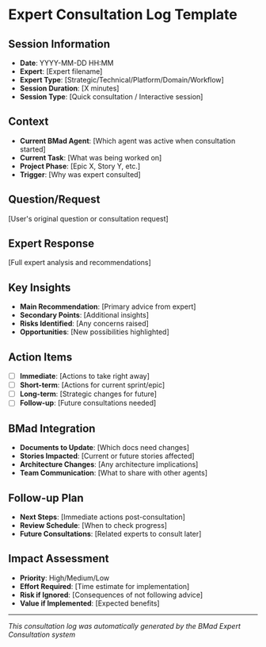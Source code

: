 # Expert Consultation Log Template

## Session Information
- **Date**: YYYY-MM-DD HH:MM
- **Expert**: [Expert filename]
- **Expert Type**: [Strategic/Technical/Platform/Domain/Workflow]
- **Session Duration**: [X minutes]
- **Session Type**: [Quick consultation / Interactive session]

## Context
- **Current BMad Agent**: [Which agent was active when consultation started]
- **Current Task**: [What was being worked on]
- **Project Phase**: [Epic X, Story Y, etc.]
- **Trigger**: [Why was expert consulted]

## Question/Request
[User's original question or consultation request]

## Expert Response
[Full expert analysis and recommendations]

## Key Insights
- **Main Recommendation**: [Primary advice from expert]
- **Secondary Points**: [Additional insights]
- **Risks Identified**: [Any concerns raised]
- **Opportunities**: [New possibilities highlighted]

## Action Items
- [ ] **Immediate**: [Actions to take right away]
- [ ] **Short-term**: [Actions for current sprint/epic]  
- [ ] **Long-term**: [Strategic changes for future]
- [ ] **Follow-up**: [Future consultations needed]

## BMad Integration
- **Documents to Update**: [Which docs need changes]
- **Stories Impacted**: [Current or future stories affected]
- **Architecture Changes**: [Any architecture implications]
- **Team Communication**: [What to share with other agents]

## Follow-up Plan
- **Next Steps**: [Immediate actions post-consultation]
- **Review Schedule**: [When to check progress]
- **Future Consultations**: [Related experts to consult later]

## Impact Assessment
- **Priority**: High/Medium/Low
- **Effort Required**: [Time estimate for implementation]
- **Risk if Ignored**: [Consequences of not following advice]
- **Value if Implemented**: [Expected benefits]

---
*This consultation log was automatically generated by the BMad Expert Consultation system*